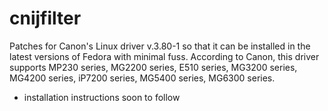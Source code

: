 cnijfilter
==========

Patches for Canon's Linux driver v.3.80-1 so that it can be installed in the latest versions of Fedora with minimal fuss.
According to Canon, this driver supports MP230 series, MG2200 series, E510 series, MG3200 series, MG4200 series, iP7200 series, MG5400 series, MG6300 series.

* installation instructions soon to follow
